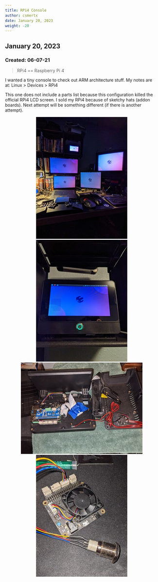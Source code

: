 ```yaml
---
title: RPi4 Console
author: csmertx
date: January 20, 2023
weight: -20
---
```


## January 20, 2023
### Created: 06-07-21

> RPi4 == Raspberry Pi 4

I wanted a tiny console to check out ARM architecture stuff. My notes are at: Linux > Devices > RPi4

This one does not include a parts list because this configuration killed the official RPi4 LCD screen. I sold my RPi4 because of sketchy hats (addon boards). Next attempt will be something different (if there is another attempt).

<div style="text-align: center;">

![albumimg](/Blog/stuff/images/rpic_all_the_kde.jpg "RPi4 Console - KDE at the desk")
![albumimg](/Blog/stuff/images/rpic_zoom.jpg "RPi4 Console - Up close")
![albumimg](/Blog/stuff/images/rpic_inside.jpg "RPi4 Console - Inside")
![albumimg](/Blog/stuff/images/rpic_soldering.jpg "RPi4 Console - Soldering buttons")
<br />

</div>
